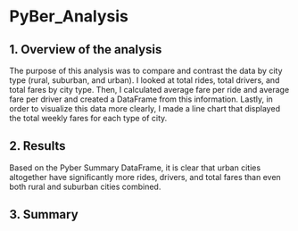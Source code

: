 # PyBer_Analysis
## 1. Overview of the analysis
The purpose of this analysis was to compare and contrast the data by city type (rural, suburban, and urban). I looked at total rides, total drivers, and total fares by city type. Then, I calculated average fare per ride and average fare per driver and created a DataFrame from this information. Lastly, in order to visualize this data more clearly, I made a line chart that displayed the total weekly fares for each type of city. 
## 2. Results

Based on the Pyber Summary DataFrame, it is clear that urban cities altogether have significantly more rides, drivers, and total fares than even both rural and suburban cities combined. 
## 3. Summary
